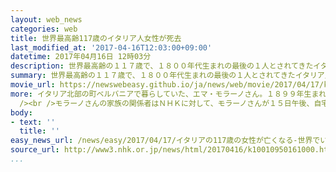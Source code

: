 ```yaml
---
layout: web_news
categories: web
title: 世界最高齢117歳のイタリア人女性が死去
last_modified_at: '2017-04-16T12:03:00+09:00'
datetime: 2017年04月16日 12時03分
description: 世界最高齢の１１７歳で、１８００年代生まれの最後の１人とされてきたイタリア人女性のエマ・モラーノさんが１５日、亡くなりました。
summary: 世界最高齢の１１７歳で、１８００年代生まれの最後の１人とされてきたイタリア人女性のエマ・モラーノさんが１５日、亡くなりました。
movie_url: https://newswebeasy.github.io/ja/news/web/movie/2017/04/17/k10010950161000.mp4
more: イタリア北部の町ベルバニアで暮らしていた、エマ・モラーノさん。１８９９年生まれで、７５歳になるまで繊維業の仕事をしていました。<br /><br />地元のメディアによりますと、若い頃は幼い息子を亡くしたり夫に暴力を振るわれたりと、不遇な時代もあったということですが、明るい性格でいつも周囲を和ませてきたといいます。また、医師の勧めで、幼少の頃から毎日３個の卵を欠かさず食べるなど、規則正しい食生活を送ったてきたことが、大きな病気もせず長生きをした秘けつともされていました。晩年のモラーノさんを介護していた看護師は「彼女が全く、物忘れをしないことが、何より印象に残っている」と話していました。<br
  /><br />モラーノさんの家族の関係者はＮＨＫに対して、モラーノさんが１５日午後、自宅で静かに息を引き取ったと話しています。モラーノさんは世界最高齢だったうえ、１８００年代の生まれの最後の１人とされていましたが、このあと、世界最高齢は、１９００年生まれのジャマイカ人の女性になると伝えられています。
body:
- text: ''
  title: ''
easy_news_url: /news/easy/2017/04/17/イタリアの117歳の女性が亡くなる-世界でいちばん長生き/
source_url: http://www3.nhk.or.jp/news/html/20170416/k10010950161000.html
...
```

